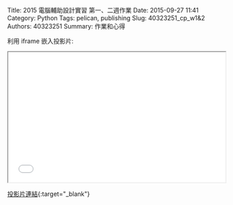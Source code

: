 Title: 2015 電腦輔助設計實習 第一、二週作業
Date: 2015-09-27 11:41
Category: Python
Tags: pelican, publishing
Slug: 40323251_cp_w1&2
Authors: 40323251
Summary: 作業和心得


利用 iframe 嵌入投影片:

<iframe src="simplest3.html" width="500" height="300"></iframe>

[投影片連結](simplest3.html){:target="_blank"}

